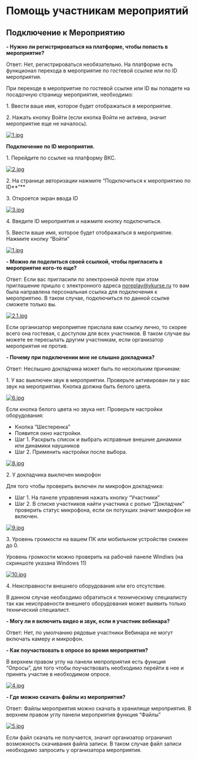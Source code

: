 # Помощь участникам мероприятий

## Подключение к Мероприятию

**- Нужно ли регистрироваться на платформе, чтобы попасть в мероприятие?**

Ответ: Нет, регистрироваться необязательно. На платформе есть функционал перехода в мероприятие по гостевой ссылке или по ID мероприятия.

При переходе в мероприятие по гостевой ссылке или ID вы попадете на посадочную страницу мероприятия, необходимо:

1\. Ввести ваше имя, которое будет отображаться в мероприятие.

2\. Нажать кнопку Войти (если кнопка Войти не активна, значит мероприятие еще не началось).

[![1.jpg](img/JxF1.jpg)](imgJxF1.jpg)

**Подключение по ID мероприятия.**

1\. Перейдите по ссылке на платформу ВКС.

[![2.jpg](img/gSf2.jpg)](imggSf2.jpg)

2\. На странице авторизации нажмите “Подключиться к мероприятию по ID**”**

3\. Откроется экран ввода ID

[![3.jpg](img/mCg3.jpg)](imgmCg3.jpg)

4\. Введите ID мероприятия и нажмите кнопку подключиться.

5\. Ввести ваше имя, которое будет отображаться в мероприятие. Нажмите кнопку “Войти”

[![1.jpg](img/w6r1.jpg)](imgw6r1.jpg)

**- Можно ли поделиться своей ссылкой, чтобы пригласить в мероприятие кого-то еще?**

Ответ: Если вас пригласили по электронной почте при этом приглашение пришло с электронного адреса <noreplay@vkurse.ru> то вам была направлена персональная ссылка для подключения к мероприятию. В таком случае, подключиться по данной ссылке сможете только вы.

[![2.1.jpg](img/ilD2-1.jpg)](imgilD2-1.jpg)

Если организатор мероприятие прислала вам ссылку лично, то скорее всего она гостевая, с доступом для всех участников. В таком случае вы можете ее пересылать другим участникам, если организатор мероприятия не против.

**- Почему при подключении мне не слышно докладчика?**

Ответ: Неслышно докладчика может быть по нескольким причинам:

1\. У вас выключен звук в мероприятии. Проверьте активирован ли у вас звук на мероприятии. Кнопка должна быть белого цвета.

[![6.jpg](img/nhr6.jpg)](imgnhr6.jpg)

Если кнопка белого цвета но звука нет. Проверьте настройки оборудования:

- Кнопка “Шестеренка”
- Появится окно настройки.
- Шаг 1. Раскрыть список и выбрать исправные внешние динамики или динамики наушников
- Шаг 2. Применить настройки после выбора.

[![8.jpg](img/8.jpg)](img8.jpg)

2\. У докладчика выключен микрофон

Для того чтобы проверить включен ли микрофон докладчика:

- Шаг 1. На панеле управления нажать кнопку “Участники”
- Шаг 2. В списке участников найти участника с ролью “Докладчик” проверить статус микрофона, если он потухших значит микрофон не включен.

[![9.jpg](img/9.jpg)](img9.jpg)

3\. Уровень громкости на вашем ПК или мобильном устройстве снижен до 0.

Уровень громкости можно проверить на рабочей панеле Windiws (на скриншоте указана Windows 11)

[![10.jpg](img/10.jpg)](img10.jpg)

4\. Неисправности внешнего оборудования или его отсутствие.

В данном случае необходимо обратиться к техническому специалисту так как неисправности внешнего оборудования может выявить только технический специалист.

**- Могу ли я включить видео и звук, если я участник вебинара?**

Ответ: Нет, по умолчанию рядовые участники Вебинара не могут включать камеру и микрофон.

**- Как поучаствовать в опросе во время мероприятия?**

В верхнем правом углу на панели мепроприятия есть функция “Опросы”, для того чтобы поучаствовать необходимо перейти в нее и принять участие в необходимом опросе.

[![4.jpg](img/PZN4.jpg)](imgPZN4.jpg)

**- Где можно скачать файлы из мероприятия?**

Ответ: Файлы мероприятия можно скачать в хранилище мероприятия. В верхнем правом углу панели мероприятия функция “Файлы”

[![5.jpg](img/GVv5.jpg)](imgGVv5.jpg)

Если файл скачать не получается, значит организатор ограничил возможность скачивания файла записи. В таком случае файл записи необходимо запросить у организатора мероприятия.
